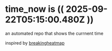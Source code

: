 # time_now is (( 2025-09-22T05:15:00.480Z ))

an automated repo that shows the currnent time

inspired by [breakingheatmap](https://github.com/breakingheatmap/breakingheatmap)